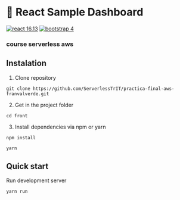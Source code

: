 # 🤘 React Sample Dashboard

<a href="#"><img src="https://img.shields.io/badge/react-16.13-blue" alt="react 16.13"/></a>
<a href="#"><img src="https://img.shields.io/badge/bootstrap-4-red" alt="bootstrap 4"/></a>

### course serverless aws

## Instalation 

1. Clone repository
```shell
git clone https://github.com/ServerlessTrIT/practica-final-aws-franvalverde.git 
```
2. Get in the project folder
```shell
cd front
```
3. Install dependencies via npm or yarn
```shell
npm install
```
```shell
yarn
```

## Quick start
Run development server
```shell
yarn run
```